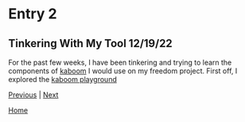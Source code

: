 # Entry 2
## Tinkering With My Tool 12/19/22

For the past few weeks, I have been tinkering and trying to learn the components of [kaboom](https://kaboomjs.com/) I would use on my freedom project. First off, I explored the [kaboom playground](https://kaboomjs.com/play?demo=add)

[Previous](entry01.md) | [Next](entry03.md)

[Home](../README.md)
